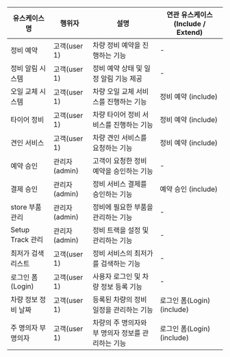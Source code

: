| 유스케이스 명       | 행위자           | 설명                                              | 연관 유스케이스 (Include / Extend)  |
|---------------------|-----------------|--------------------------------------------------|-------------------------------------|
| 정비 예약            | 고객(user 1)     | 차량 정비 예약을 진행하는 기능                       | -                                   |
| 정비 알림 시스템     | 고객(user 1)     | 정비 예약 상태 및 일정 알림 기능 제공                | -                                   |
| 오일 교체 시스템     | 고객(user 1)     | 차량 오일 교체 서비스를 진행하는 기능                | 정비 예약 (include)                 |
| 타이어 정비          | 고객(user 1)     | 차량 타이어 정비 서비스를 진행하는 기능              | 정비 예약 (include)                 |
| 견인 서비스          | 고객(user 1)     | 차량 견인 서비스를 요청하는 기능                    | 정비 예약 (include)                 |
| 예약 승인            | 관리자(admin)    | 고객이 요청한 정비 예약을 승인하는 기능              | -                                   |
| 결제 승인            | 관리자(admin)    | 정비 서비스 결제를 승인하는 기능                    | 예약 승인 (include)                 |
| store 부품 관리      | 관리자(admin)    | 정비에 필요한 부품을 관리하는 기능                  | -                                   |
| Setup Track 관리     | 관리자(admin)    | 정비 트랙을 설정 및 관리하는 기능                   | -                                   |
| 최저가 검색 리스트   | 고객(user 1)     | 정비 서비스의 최저가를 검색하는 기능                | -                                   |
| 로그인 폼(Login)     | 고객(user 1)     | 사용자 로그인 및 차량 정보 등록 기능                 | -                                   |
| 차량 정보 정비 날짜  | 고객(user 1)     | 등록된 차량의 정비 일정을 관리하는 기능              | 로그인 폼(Login) (include)          |
| 주 명의자 부 명의자  | 고객(user 1)     | 차량의 주 명의자와 부 명의자 정보를 관리하는 기능     | 로그인 폼(Login) (include)          |
